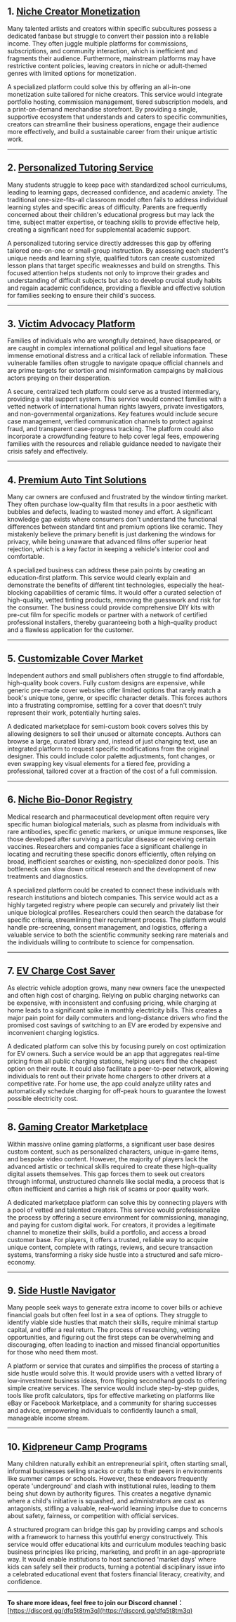## 1. [Niche Creator Monetization](https://tinyidea.net/idea/idea-coj2emzjlp)

Many talented artists and creators within specific subcultures possess a dedicated fanbase but struggle to convert their passion into a reliable income. They often juggle multiple platforms for commissions, subscriptions, and community interaction, which is inefficient and fragments their audience. Furthermore, mainstream platforms may have restrictive content policies, leaving creators in niche or adult-themed genres with limited options for monetization.

A specialized platform could solve this by offering an all-in-one monetization suite tailored for niche creators. This service would integrate portfolio hosting, commission management, tiered subscription models, and a print-on-demand merchandise storefront. By providing a single, supportive ecosystem that understands and caters to specific communities, creators can streamline their business operations, engage their audience more effectively, and build a sustainable career from their unique artistic work.

---

## 2. [Personalized Tutoring Service](https://tinyidea.net/idea/idea-o2bnpez4le)

Many students struggle to keep pace with standardized school curriculums, leading to learning gaps, decreased confidence, and academic anxiety. The traditional one-size-fits-all classroom model often fails to address individual learning styles and specific areas of difficulty. Parents are frequently concerned about their children's educational progress but may lack the time, subject matter expertise, or teaching skills to provide effective help, creating a significant need for supplemental academic support.

A personalized tutoring service directly addresses this gap by offering tailored one-on-one or small-group instruction. By assessing each student's unique needs and learning style, qualified tutors can create customized lesson plans that target specific weaknesses and build on strengths. This focused attention helps students not only to improve their grades and understanding of difficult subjects but also to develop crucial study habits and regain academic confidence, providing a flexible and effective solution for families seeking to ensure their child's success.

---

## 3. [Victim Advocacy Platform](https://tinyidea.net/idea/idea-29ktpfwegh)

Families of individuals who are wrongfully detained, have disappeared, or are caught in complex international political and legal situations face immense emotional distress and a critical lack of reliable information. These vulnerable families often struggle to navigate opaque official channels and are prime targets for extortion and misinformation campaigns by malicious actors preying on their desperation.

A secure, centralized tech platform could serve as a trusted intermediary, providing a vital support system. This service would connect families with a vetted network of international human rights lawyers, private investigators, and non-governmental organizations. Key features would include secure case management, verified communication channels to protect against fraud, and transparent case-progress tracking. The platform could also incorporate a crowdfunding feature to help cover legal fees, empowering families with the resources and reliable guidance needed to navigate their crisis safely and effectively.

---

## 4. [Premium Auto Tint Solutions](https://tinyidea.net/idea/idea-tzvrt246km)

Many car owners are confused and frustrated by the window tinting market. They often purchase low-quality film that results in a poor aesthetic with bubbles and defects, leading to wasted money and effort. A significant knowledge gap exists where consumers don't understand the functional differences between standard tint and premium options like ceramic. They mistakenly believe the primary benefit is just darkening the windows for privacy, while being unaware that advanced films offer superior heat rejection, which is a key factor in keeping a vehicle's interior cool and comfortable.

A specialized business can address these pain points by creating an education-first platform. This service would clearly explain and demonstrate the benefits of different tint technologies, especially the heat-blocking capabilities of ceramic films. It would offer a curated selection of high-quality, vetted tinting products, removing the guesswork and risk for the consumer. The business could provide comprehensive DIY kits with pre-cut film for specific models or partner with a network of certified professional installers, thereby guaranteeing both a high-quality product and a flawless application for the customer.

---

## 5. [Customizable Cover Market](https://tinyidea.net/idea/idea-x25bhupqpy)

Independent authors and small publishers often struggle to find affordable, high-quality book covers. Fully custom designs are expensive, while generic pre-made cover websites offer limited options that rarely match a book's unique tone, genre, or specific character details. This forces authors into a frustrating compromise, settling for a cover that doesn't truly represent their work, potentially hurting sales.

A dedicated marketplace for semi-custom book covers solves this by allowing designers to sell their unused or alternate concepts. Authors can browse a large, curated library and, instead of just changing text, use an integrated platform to request specific modifications from the original designer. This could include color palette adjustments, font changes, or even swapping key visual elements for a tiered fee, providing a professional, tailored cover at a fraction of the cost of a full commission.

---

## 6. [Niche Bio-Donor Registry](https://tinyidea.net/idea/idea-j701synkrh)

Medical research and pharmaceutical development often require very specific human biological materials, such as plasma from individuals with rare antibodies, specific genetic markers, or unique immune responses, like those developed after surviving a particular disease or receiving certain vaccines. Researchers and companies face a significant challenge in locating and recruiting these specific donors efficiently, often relying on broad, inefficient searches or existing, non-specialized donor pools. This bottleneck can slow down critical research and the development of new treatments and diagnostics.

A specialized platform could be created to connect these individuals with research institutions and biotech companies. This service would act as a highly targeted registry where people can securely and privately list their unique biological profiles. Researchers could then search the database for specific criteria, streamlining their recruitment process. The platform would handle pre-screening, consent management, and logistics, offering a valuable service to both the scientific community seeking rare materials and the individuals willing to contribute to science for compensation.

---

## 7. [EV Charge Cost Saver](https://tinyidea.net/idea/idea-791tqx2mic)

As electric vehicle adoption grows, many new owners face the unexpected and often high cost of charging. Relying on public charging networks can be expensive, with inconsistent and confusing pricing, while charging at home leads to a significant spike in monthly electricity bills. This creates a major pain point for daily commuters and long-distance drivers who find the promised cost savings of switching to an EV are eroded by expensive and inconvenient charging logistics.

A dedicated platform can solve this by focusing purely on cost optimization for EV owners. Such a service would be an app that aggregates real-time pricing from all public charging stations, helping users find the cheapest option on their route. It could also facilitate a peer-to-peer network, allowing individuals to rent out their private home chargers to other drivers at a competitive rate. For home use, the app could analyze utility rates and automatically schedule charging for off-peak hours to guarantee the lowest possible electricity cost.

---

## 8. [Gaming Creator Marketplace](https://tinyidea.net/idea/idea-k9943ghbwz)

Within massive online gaming platforms, a significant user base desires custom content, such as personalized characters, unique in-game items, and bespoke video content. However, the majority of players lack the advanced artistic or technical skills required to create these high-quality digital assets themselves. This gap forces them to seek out creators through informal, unstructured channels like social media, a process that is often inefficient and carries a high risk of scams or poor quality work.

A dedicated marketplace platform can solve this by connecting players with a pool of vetted and talented creators. This service would professionalize the process by offering a secure environment for commissioning, managing, and paying for custom digital work. For creators, it provides a legitimate channel to monetize their skills, build a portfolio, and access a broad customer base. For players, it offers a trusted, reliable way to acquire unique content, complete with ratings, reviews, and secure transaction systems, transforming a risky side hustle into a structured and safe micro-economy.

---

## 9. [Side Hustle Navigator](https://tinyidea.net/idea/idea-1f7x3zm21b)

Many people seek ways to generate extra income to cover bills or achieve financial goals but often feel lost in a sea of options. They struggle to identify viable side hustles that match their skills, require minimal startup capital, and offer a real return. The process of researching, vetting opportunities, and figuring out the first steps can be overwhelming and discouraging, often leading to inaction and missed financial opportunities for those who need them most.

A platform or service that curates and simplifies the process of starting a side hustle would solve this. It would provide users with a vetted library of low-investment business ideas, from flipping secondhand goods to offering simple creative services. The service would include step-by-step guides, tools like profit calculators, tips for effective marketing on platforms like eBay or Facebook Marketplace, and a community for sharing successes and advice, empowering individuals to confidently launch a small, manageable income stream.

---

## 10. [Kidpreneur Camp Programs](https://tinyidea.net/idea/idea-qs1djqw5a1)

Many children naturally exhibit an entrepreneurial spirit, often starting small, informal businesses selling snacks or crafts to their peers in environments like summer camps or schools. However, these endeavors frequently operate 'underground' and clash with institutional rules, leading to them being shut down by authority figures. This creates a negative dynamic where a child's initiative is squashed, and administrators are cast as antagonists, stifling a valuable, real-world learning impulse due to concerns about safety, fairness, or competition with official services.

A structured program can bridge this gap by providing camps and schools with a framework to harness this youthful energy constructively. This service would offer educational kits and curriculum modules teaching basic business principles like pricing, marketing, and profit in an age-appropriate way. It would enable institutions to host sanctioned 'market days' where kids can safely sell their products, turning a potential disciplinary issue into a celebrated educational event that fosters financial literacy, creativity, and confidence.

---

**To share more ideas, feel free to join our Discord channel：**
[https://discord.gg/dfq5t8tm3q](https://discord.gg/dfq5t8tm3q)
